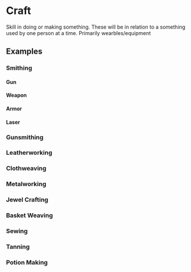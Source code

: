 # Craft

Skill in doing or making something. These will be in relation to a something used by one person at a time. Primarily wearbles/equipment

## Examples

### Smithing

#### Gun

#### Weapon

#### Armor

#### Laser

### Gunsmithing

### Leatherworking

### Clothweaving

### Metalworking

### Jewel Crafting

### Basket Weaving

### Sewing

### Tanning

### Potion Making

### 
